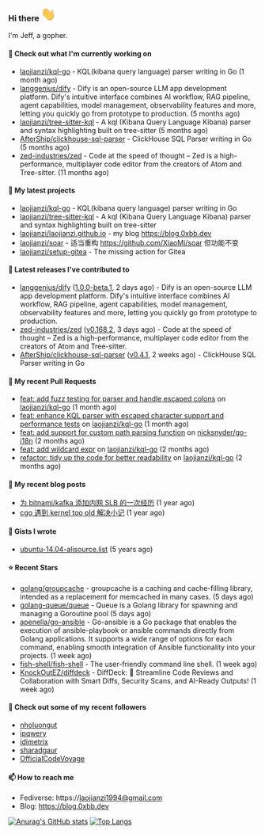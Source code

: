 ### Hi there <img src="https://raw.githubusercontent.com/laojianzi/laojianzi/main/wave.gif" width="30px">

I'm Jeff, a gopher.

#### 👷 Check out what I'm currently working on

- [laojianzi/kql-go](https://github.com/laojianzi/kql-go) - KQL(kibana query language) parser writing in Go (1 month ago)
- [langgenius/dify](https://github.com/langgenius/dify) - Dify is an open-source LLM app development platform. Dify&#39;s intuitive interface combines AI workflow, RAG pipeline, agent capabilities, model management, observability features and more, letting you quickly go from prototype to production. (5 months ago)
- [laojianzi/tree-sitter-kql](https://github.com/laojianzi/tree-sitter-kql) - A kql (Kibana Query Language Kibana) parser and syntax highlighting built on tree-sitter (5 months ago)
- [AfterShip/clickhouse-sql-parser](https://github.com/AfterShip/clickhouse-sql-parser) - ClickHouse SQL Parser writing in Go (5 months ago)
- [zed-industries/zed](https://github.com/zed-industries/zed) - Code at the speed of thought – Zed is a high-performance, multiplayer code editor from the creators of Atom and Tree-sitter. (11 months ago)

#### 🌱 My latest projects

- [laojianzi/kql-go](https://github.com/laojianzi/kql-go) - KQL(kibana query language) parser writing in Go
- [laojianzi/tree-sitter-kql](https://github.com/laojianzi/tree-sitter-kql) - A kql (Kibana Query Language Kibana) parser and syntax highlighting built on tree-sitter
- [laojianzi/laojianzi.github.io](https://github.com/laojianzi/laojianzi.github.io) - my blog https://blog.0xbb.dev
- [laojianzi/soar](https://github.com/laojianzi/soar) - 适当重构 https://github.com/XiaoMi/soar 但功能不变
- [laojianzi/setup-gitea](https://github.com/laojianzi/setup-gitea) - The missing action for Gitea

#### 🔭 Latest releases I've contributed to

- [langgenius/dify](https://github.com/langgenius/dify) ([1.0.0-beta.1](https://github.com/langgenius/dify/releases/tag/1.0.0-beta.1), 2 days ago) - Dify is an open-source LLM app development platform. Dify&#39;s intuitive interface combines AI workflow, RAG pipeline, agent capabilities, model management, observability features and more, letting you quickly go from prototype to production.
- [zed-industries/zed](https://github.com/zed-industries/zed) ([v0.168.2](https://github.com/zed-industries/zed/releases/tag/v0.168.2), 3 days ago) - Code at the speed of thought – Zed is a high-performance, multiplayer code editor from the creators of Atom and Tree-sitter.
- [AfterShip/clickhouse-sql-parser](https://github.com/AfterShip/clickhouse-sql-parser) ([v0.4.1](https://github.com/AfterShip/clickhouse-sql-parser/releases/tag/v0.4.1), 2 weeks ago) - ClickHouse SQL Parser writing in Go

#### 🔨 My recent Pull Requests

- [feat: add fuzz testing for parser and handle escaped colons](https://github.com/laojianzi/kql-go/pull/10) on [laojianzi/kql-go](https://github.com/laojianzi/kql-go) (1 month ago)
- [feat: enhance KQL parser with escaped character support and performance tests](https://github.com/laojianzi/kql-go/pull/8) on [laojianzi/kql-go](https://github.com/laojianzi/kql-go) (1 month ago)
- [feat: add support for custom path parsing function](https://github.com/nicksnyder/go-i18n/pull/346) on [nicksnyder/go-i18n](https://github.com/nicksnyder/go-i18n) (2 months ago)
- [feat: add wildcard expr](https://github.com/laojianzi/kql-go/pull/7) on [laojianzi/kql-go](https://github.com/laojianzi/kql-go) (2 months ago)
- [refactor: tidy up the code for better readability](https://github.com/laojianzi/kql-go/pull/6) on [laojianzi/kql-go](https://github.com/laojianzi/kql-go) (2 months ago)

#### 📜 My recent blog posts

- [为 bitnami/kafka 添加内网 SLB 的一次经历](https://blog.0xbb.devhttps://blog.0xbb.dev/posts/bitnami-kafka-slb/) (1 year ago)
- [cgo 遇到 kernel too old 解决小记](https://blog.0xbb.devhttps://blog.0xbb.dev/posts/cgo-kernel-too-old/) (1 year ago)

#### 📓 Gists I wrote

- [ubuntu-14.04-alisource.list](https://gist.github.com/07e2a6bf71a7457b6bd0526b174e744d) (5 years ago)

#### ⭐ Recent Stars

- [golang/groupcache](https://github.com/golang/groupcache) - groupcache is a caching and cache-filling library, intended as a replacement for memcached in many cases. (5 days ago)
- [golang-queue/queue](https://github.com/golang-queue/queue) - Queue is a Golang library for spawning and managing a Goroutine pool (5 days ago)
- [apenella/go-ansible](https://github.com/apenella/go-ansible) - Go-ansible is a Go package that enables the execution of ansible-playbook or ansible commands directly from Golang applications. It supports a wide range of options for each command, enabling smooth integration of Ansible functionality into your projects. (1 week ago)
- [fish-shell/fish-shell](https://github.com/fish-shell/fish-shell) - The user-friendly command line shell. (1 week ago)
- [KnockOutEZ/diffdeck](https://github.com/KnockOutEZ/diffdeck) - DiffDeck: 🚀 Streamline Code Reviews and Collaboration with Smart Diffs, Security Scans, and AI-Ready Outputs! (1 week ago)

#### 👯 Check out some of my recent followers

- [nholuongut](https://github.com/nholuongut)
- [ipqwery](https://github.com/ipqwery)
- [idimetrix](https://github.com/idimetrix)
- [sharadgaur](https://github.com/sharadgaur)
- [OfficialCodeVoyage](https://github.com/OfficialCodeVoyage)

#### 📫 How to reach me

- Fediverse: https://laojianzi1994@gmail.com
- Blog: https://blog.0xbb.dev


[![Anurag's GitHub stats](https://github-readme-stats.vercel.app/api?username=laojianzi&count_private=true&show_icons=true&theme=vue-dark&include_all_commits=true)](https://github.com/laojianzi/laojianzi)
[![Top Langs](https://github-readme-stats.vercel.app/api/top-langs/?username=laojianzi&theme=vue-dark)](https://github.com/laojianzi/laojianzi)
